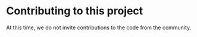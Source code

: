 # Contributing to this project

At this time, we do not invite contributions to the code from the community.
